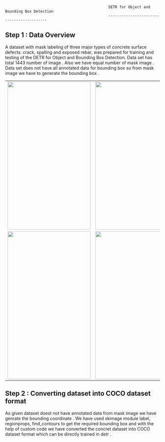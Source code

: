 


                                                   DETR for Object and Bounding Box Detection
                                                   ------------------------------------------
                                                   
Step 1 : Data Overview
-----------------------------------------------
A dataset with mask labeling of three major types of concrete surface defects: crack, spalling and exposed rebar, was prepared for training and testing of the DETR for
Object and Bounding Box Detection. Data set has total 1443 number of image . Also we have equal number of mask image . Data set does not have all annotated data for bounding box so from mask image we have to generate the bounding box . 

<table>
  <tr>
    <td><img src=https://user-images.githubusercontent.com/70502759/159024634-e2c0204f-3815-4413-a238-94d4171d148a.jpg width=270 height=480></td>
    <td><img src=https://user-images.githubusercontent.com/70502759/159024661-bdd03980-6360-426a-9e77-fc23c3a3fb30.jpg width=270 height=480></td>
     <td><img src=https://user-images.githubusercontent.com/70502759/159024692-63623fb6-bd02-428b-a81e-a4c4ac1a827b.jpg width=270 height=480></td>
  </tr>  
   <tr>
    <td><img src=https://user-images.githubusercontent.com/70502759/159025947-5f66ba21-6d49-4f6b-a273-163dbc0815a1.jpg width=270 height=480></td>
    <td><img src=https://user-images.githubusercontent.com/70502759/159025974-d3356910-3429-4a4b-bb4c-42a79861c341.jpg width=270 height=480></td>
     <td><img src=https://user-images.githubusercontent.com/70502759/159025994-5df73f50-492b-42be-811a-53f1bf6cec28.jpg width=270 height=480></td>
  </tr>
 </table>






Step 2 : Converting dataset into COCO dataset format 
-----------------------------------------------------
As given dataset doest not have annotated data from mask image we have genrate the bounding coordinate .
We have used skimage module label, regionprops, find_contours to get the required bounding box and 
with the help of custom code we have converted the concret dataset into COCO dataset format which can be directly trained in detr . 








                                                  
